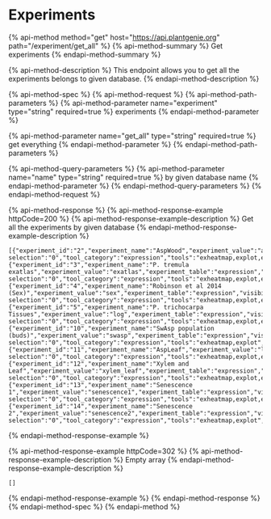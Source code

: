 # Experiments

{% api-method method="get" host="https://api.plantgenie.org" path="/experiment/get\_all" %}
{% api-method-summary %}
Get experiments
{% endapi-method-summary %}

{% api-method-description %}
This endpoint allows you to get all the experiments belongs to given database.
{% endapi-method-description %}

{% api-method-spec %}
{% api-method-request %}
{% api-method-path-parameters %}
{% api-method-parameter name="experiment" type="string" required=true %}
experiments
{% endapi-method-parameter %}

{% api-method-parameter name="get\_all" type="string" required=true %}
get everything
{% endapi-method-parameter %}
{% endapi-method-path-parameters %}

{% api-method-query-parameters %}
{% api-method-parameter name="name" type="string" required=true %}
by given database name
{% endapi-method-parameter %}
{% endapi-method-query-parameters %}
{% endapi-method-request %}

{% api-method-response %}
{% api-method-response-example httpCode=200 %}
{% api-method-response-example-description %}
Get all the experiments by given database
{% endapi-method-response-example-description %}

```
[{"experiment_id":"2","experiment_name":"AspWood","experiment_value":"aspwood","experiment_table":"expression","visibility":"true","default selection":"0","tool_category":"expression","tools":"exheatmap,explot,eximage","method":"TPM"},{"experiment_id":"3","experiment_name":"P. tremula exatlas","experiment_value":"exatlas","experiment_table":"expression","visibility":"true","default selection":"0","tool_category":"expression","tools":"exheatmap,explot,eximage","method":"TPM"},{"experiment_id":"4","experiment_name":"Robinson et al 2014 (Sex)","experiment_value":"sex","experiment_table":"expression","visibility":"true","default selection":"0","tool_category":"expression","tools":"exheatmap,explot,eximage","method":"TPM"},{"experiment_id":"5","experiment_name":"P. trichocarpa Tissues","experiment_value":"log","experiment_table":"expression","visibility":"false","default selection":"0","tool_category":"expression","tools":"exheatmap,explot,eximage","method":"TPM"},{"experiment_id":"10","experiment_name":"SwAsp population (buds)","experiment_value":"swasp","experiment_table":"expression","visibility":"true","default selection":"0","tool_category":"expression","tools":"exheatmap,explot","method":"TPM"},{"experiment_id":"11","experiment_name":"AspLeaf","experiment_value":"leaf_development","experiment_table":"expression","visibility":"true","default selection":"0","tool_category":"expression","tools":"exheatmap,explot,eximage","method":"TPM"},{"experiment_id":"12","experiment_name":"Xylem and Leaf","experiment_value":"xylem_leaf","experiment_table":"expression","visibility":"true","default selection":"0","tool_category":"expression","tools":"exheatmap,explot,eximage","method":"TPM"},{"experiment_id":"13","experiment_name":"Senescence 1","experiment_value":"senescence1","experiment_table":"expression","visibility":"true","default selection":"0","tool_category":"expression","tools":"exheatmap,explot,eximage","method":"TPM"},{"experiment_id":"14","experiment_name":"Senescence 2","experiment_value":"senescence2","experiment_table":"expression","visibility":"true","default selection":"0","tool_category":"expression","tools":"exheatmap,explot","method":"TPM"}]
```
{% endapi-method-response-example %}

{% api-method-response-example httpCode=302 %}
{% api-method-response-example-description %}
Empty array
{% endapi-method-response-example-description %}

```
[]
```
{% endapi-method-response-example %}
{% endapi-method-response %}
{% endapi-method-spec %}
{% endapi-method %}



